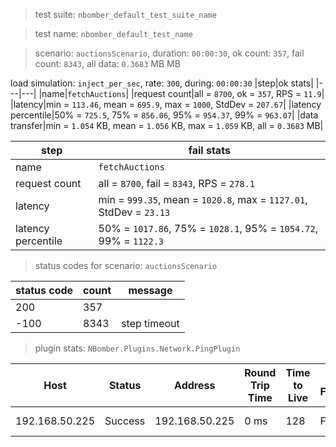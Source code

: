 > test suite: `nbomber_default_test_suite_name`

> test name: `nbomber_default_test_name`

> scenario: `auctionsScenario`, duration: `00:00:30`, ok count: `357`, fail count: `8343`, all data: `0.3683` MB MB

load simulation: `inject_per_sec`, rate: `300`, during: `00:00:30`
|step|ok stats|
|---|---|
|name|`fetchAuctions`|
|request count|all = `8700`, ok = `357`, RPS = `11.9`|
|latency|min = `113.46`, mean = `695.9`, max = `1000`, StdDev = `207.67`|
|latency percentile|50% = `725.5`, 75% = `856.06`, 95% = `954.37`, 99% = `963.07`|
|data transfer|min = `1.054` KB, mean = `1.056` KB, max = `1.059` KB, all = `0.3683` MB|

|step|fail stats|
|---|---|
|name|`fetchAuctions`|
|request count|all = `8700`, fail = `8343`, RPS = `278.1`|
|latency|min = `999.35`, mean = `1020.8`, max = `1127.01`, StdDev = `23.13`|
|latency percentile|50% = `1017.86`, 75% = `1028.1`, 95% = `1054.72`, 99% = `1122.3`|
> status codes for scenario: `auctionsScenario`

|status code|count|message|
|---|---|---|
|200|357||
|-100|8343|step timeout|

> plugin stats: `NBomber.Plugins.Network.PingPlugin`

|Host|Status|Address|Round Trip Time|Time to Live|Don't Fragment|Buffer Size|
|---|---|---|---|---|---|---|
|192.168.50.225|Success|192.168.50.225|0 ms|128|False|32 bytes|

